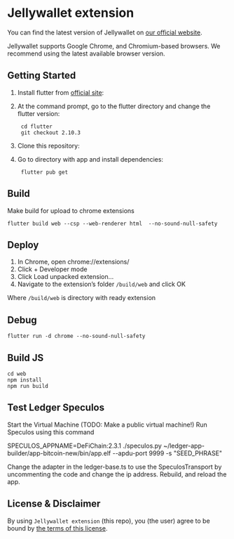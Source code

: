 # Jellywallet extension

You can find the latest version of Jellywallet on [our official website](https://jellywallet.io/).

Jellywallet supports Google Chrome, and Chromium-based browsers. We recommend using the latest available browser version.

## Getting Started

1. Install flutter from [official site](https://docs.flutter.dev/get-started/install):

2. At the command prompt, go to the flutter directory and change the flutter version:

        cd flutter
        git checkout 2.10.3

3. Clone this repository:

4. Go to directory with app and install dependencies:

        flutter pub get

## Build
Make build for upload to chrome extensions

    flutter build web --csp --web-renderer html  --no-sound-null-safety

## Deploy
1. In Chrome, open chrome://extensions/
2. Click + Developer mode
3. Click Load unpacked extension…
4. Navigate to the extension’s folder `/build/web` and click OK

Where `/build/web` is directory with ready extension

## Debug
    flutter run -d chrome --no-sound-null-safety

## Build JS
    cd web
    npm install
    npm run build

## Test Ledger Speculos
Start the Virtual Machine (TODO: Make a public virtual machine!)
Run Speculos using this command
   
   SPECULOS_APPNAME=DeFiChain:2.3.1 ./speculos.py ~/ledger-app-builder/app-bitcoin-new/bin/app.elf --apdu-port 9999  -s "SEED_PHRASE" 

Change the adapter in the ledger-base.ts to use the SpeculosTransport by uncommenting the code and change the ip address.
Rebuild, and reload the app. 

## License & Disclaimer

By using `Jellywallet extension` (this repo), you (the user) agree to be bound by [the terms of this license](LICENSE).
